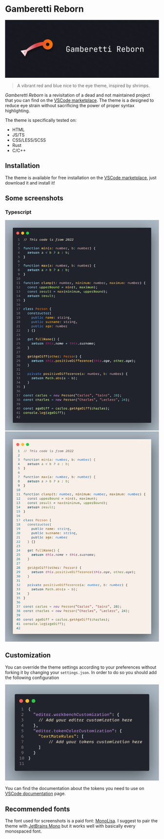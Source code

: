 # Gamberetti Reborn

![](./assets/branding/gamberetti-banner.png) 

> A vibrant red and blue nice to the eye theme, inspired by shrimps.

_Gamberetti Reborn_ is a revisitation of a dead and not maintained project that you can find on the [VSCode marketplace](https://marketplace.visualstudio.com/items?itemName=ParrotStudios.gamberetti-theme). The theme is a designed to reduce eye strain without sacrificing the power of proper syntax highlighting.

The theme is specifically tested on:
- HTML
- JS/TS
- CSS/LESS/SCSS
- Rust
- C/C++

## Installation

The theme is available for free installation on the [VSCode marketplace](), just download it and install it!

## Some screenshots

### Typescript

![Typescript Dark](./assets/screenshots/ts-dark.png) 
![Typescript Light](./assets/screenshots/ts-light.png) 

## Customization

You can override the theme settings according to your preferences without forking it by changing your `settings.json`. In order to do so you should add the following configuration

![Customization example](./assets/screenshots/customization.png) 

You can find the documentation about the tokens you need to use on [VSCode documentation](https://code.visualstudio.com/api/extension-guides/color-theme) page.

## Recommended fonts
The font used for screenshots is a paid font: [MonoLisa](https://www.monolisa.dev/). I suggest to pair the theme with [JetBrains Mono](https://www.jetbrains.com/lp/mono/) but it works well with basically every monospaced font.